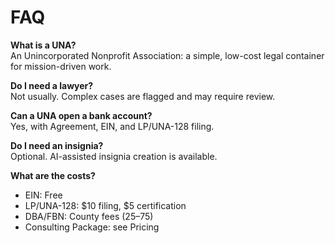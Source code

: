 # FAQ

**What is a UNA?**  
An Unincorporated Nonprofit Association: a simple, low-cost legal container for mission-driven work.

**Do I need a lawyer?**  
Not usually. Complex cases are flagged and may require review.

**Can a UNA open a bank account?**  
Yes, with Agreement, EIN, and LP/UNA-128 filing.

**Do I need an insignia?**  
Optional. AI-assisted insignia creation is available.

**What are the costs?**  
- EIN: Free  
- LP/UNA-128: $10 filing, $5 certification  
- DBA/FBN: County fees ($25–$75)  
- Consulting Package: see Pricing
